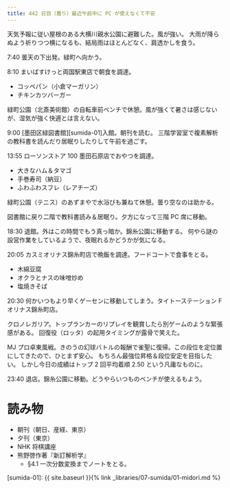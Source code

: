 ```yaml
---
title: 442 日目（曇り）最近午前中に PC が使えなくて不安
---
```


天気予報に従い屋根のある大横川親水公園に避難した。風が強い。
大雨が降らぬよう祈りつつ横になるも、結局雨はほとんどなく、肩透かしを食う。

7:40 曇天の下出発。緑町へ向かう。

8:10 まいばすけっと両国駅東店で朝食を調達。
* コッペパン（小倉マーガリン）
* チキンカツバーガー

緑町公園（北斎美術館）の自転車前ベンチで休憩。風が強くて暑さは感じないが、湿気が強く快適とは言えない。

9:00 [墨田区緑図書館][sumida-01]入館。朝刊を読む。
三階学習室で複素解析の教科書を読んだり居眠りしたりして午前を過ごす。

13:55 ローソンストア 100 墨田石原店でおやつを調達。
* 大きなハム＆タマゴ
* 手巻寿司（納豆）
* ふわふわスフレ（レアチーズ）

緑町公園（テニス）のあずまやで水浴びも兼ねて休憩。曇り空なのは助かる。

図書館に戻り二階で教科書読み＆居眠り。夕方になって三階 PC 席に移動。

18:30 退館。外はこの時間でもう真っ暗か。錦糸公園に移動する。
何やら謎の設営作業をしているようで、夜眠れるかどうかが気になる。

20:05 カスミオリナス錦糸町店で晩飯を調達。フードコートで食事をとる。
* 木綿豆腐
* オクラとナスの味噌炒め
* 塩焼きそば

20:30 何かいつもより早くゲーセンに移動してしまう。タイトーステーション F オリナス錦糸町店。

クロノレガリア。トップランカーのリプレイを観賞したら別ゲームのような緊張感がある。
回復役（ロッタ）の起用タイミングが露骨で笑えた。

MJ プロ卓東風戦。きのうの幻球バトルの報酬で雀聖に復帰。この段位を定位置にしてきたので、ひとまず安心。
もちろん最強位昇格＆段位安定を目指したい。
しかし今日の成績はトップ 2 回平均着順 2.50 という凡庸なものに。

23:40 退店。錦糸公園に移動。どうやらいつものベンチが使えるもよう。

# 読み物

* 朝刊（朝日、産経、東京）
* 夕刊（東京）
* NHK 将棋講座
* 熊野啓作著『新訂解析学』
  * §4.1 一次分数変換までノートをとる。

[sumida-01]: {{ site.baseurl }}{% link _libraries/07-sumida/01-midori.md %}

